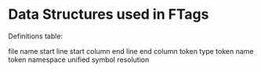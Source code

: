 Data Structures used in FTags
=============================

Definitions table:

   file name
   start line
   start column
   end line
   end column
   token type
   token name
   token namespace
   unified symbol resolution
